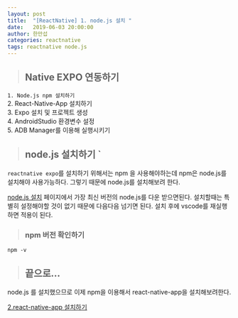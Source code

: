 ```yaml
---
layout: post
title:  "[ReactNative] 1. node.js 설치 "
date:   2019-06-03 20:00:00
author: 한만섭
categories: reactnative
tags: reactnative node.js
---
```


> ## Native EXPO 연동하기 
`1. Node.js npm 설치하기`   
2. React-Native-App 설치하기   
3. Expo 설치 및 프로젝트 생성  
4. AndroidStudio 환경변수 설정  
5. ADB Manager를 이용해 실행시키기    


> ## node.js 설치하기 `
`reactnative expo`를 설치하기 위해서는 npm 을 사용해야하는데 npm은 node.js를 설치해야 사용가능하다. 그렇기 때문에 node.js를 설치해보려 한다.  

[node.js 설치](https://nodejs.org/ko/) 페이지에서 가장 최신 버전의 node.js를 다운 받으면된다. 설치할때는 특별히 설정해야할 것이 없기 때문에
다음다음 넘기면 된다. 설치 후에 vscode를 재실행하면 적용이 된다.  

> ### npm 버전 확인하기 
```
npm -v
```

> ## 끝으로...

node.js 를 설치했으므로 이제 npm을 이용해서 react-native-app을 설치해보려한다. 

[2.react-native-app 설치하기]()
